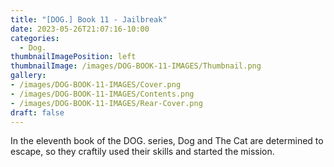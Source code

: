 ```yaml
---
title: "[DOG.] Book 11 - Jailbreak"
date: 2023-05-26T21:07:16-10:00
categories:
  - Dog.
thumbnailImagePosition: left
thumbnailImage: /images/DOG-BOOK-11-IMAGES/Thumbnail.png
gallery: 
- /images/DOG-BOOK-11-IMAGES/Cover.png
- /images/DOG-BOOK-11-IMAGES/Contents.png
- /images/DOG-BOOK-11-IMAGES/Rear-Cover.png
draft: false
---
```

In the eleventh book of the DOG. series, Dog and The Cat are determined to escape, so they craftily used their skills and started the mission.